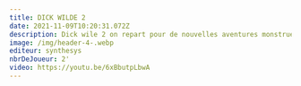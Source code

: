 ```yaml
---
title: DICK WILDE 2
date: 2021-11-09T10:20:31.072Z
description: Dick wile 2 on repart pour de nouvelles aventures monstrueuses et amusante
image: /img/header-4-.webp
editeur: synthesys
nbrDeJoueur: 2'
video: https://youtu.be/6xBbutpLbwA
---
```

